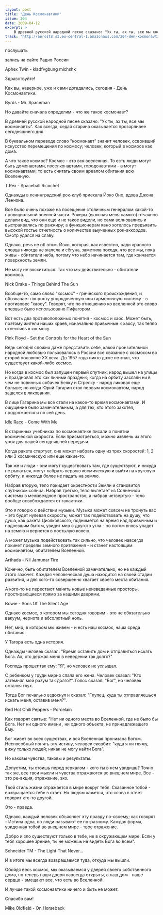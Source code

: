 ```yaml
---
layout: post
title: "День Космонавтики"
issue: 204
date: 2009-04-12
excerpt: >
    В древней русской народной песне сказано: "Ух ты, ах ты, все мы космонавты". Как всегда, седая старина оказывается прозорливее сегодняшнего дня.
track: "http://aerost8.s3.eu-central-1.amazonaws.com/204-den-kosmonavtiki.mp3"
---
```


послушать

запись на сайте Радио России

Aphex Twin - kladfvgbung michshk

Здравствуйте!

Как вы, наверное, уже и сами догадались, сегодня - День Космонавтики.

Byrds - Mr. Spaceman

Но давайте сначала определим - что же такое космонавт?

В древней русской народной песне сказано: "Ух ты, ах ты, все мы космонавты". Как всегда, седая старина оказывается прозорливее сегодняшнего дня.

В буквальном переводе слово "космонавт" значит человек, освоивший искусство перемещения по космосу; человек, который в космосе как дома.

А что такое космос? Космос - это вся вселенная. То есть люди могут быть домонавтами, поселконавтами, городонавтами - а могут космонавтами; то есть считать своим ареалом обитания всю Вселенную.

T.Rex - Spaceball Ricochet

Однажды в ленинградский рок-клуб приехала Йоко Оно, вдова Джона Леннона.

Все было очень похоже на посещение столичным генералом какой-то провициальной военной части. Рокеры (включая меня самого) отчаянно делали вид, что они еще и не такое видели, но сами волновались и выстраивались по ранжиру; а функционерам явно хотелось предъявить высокой гостье отчетность о количестве выученных рок-аккордов. Смотр удался на славу.

Однако, речь не об этом. Йоко, которая, как известно, ради красного словца никогда не жалела и сёгуна, заметила походя, что все мы, пока живы - обитатели неба, потому что небо начинается там, где кончается поверхность земли.

Не могу не восхититься. Так что мы действительно - обитатели космоса.

Nick Drake - Things Behind The Sun

Вообще-то, само слово "космос" - греческого происхождения, и обозначает попросту упорядоченную или гармоничную систему - в противовес "хаосу". Говорят, что по отношению ко вселенной это слово впервые было использовано Пифагором.

Вот есть два противоположных понятия - космос и хаос. Может быть, поэтому жители наших краев, изначально привычные к хаосу, так тепло отнеслись к космосу.

Pink Floyd - Set the Controls for the Heart of the Sun

Ведь сегодня сложно даже представить себе, какой пронзительной народной любовью пользовалось в России все связаное с космосом во второй половине XX века. До 1957 года никто даже не знал, что существует какой-либо космос.

Но когда в космос был запущен первый спутник, народ вышел на улицы и праздновал это как личный праздник; когда на орбиту заслали ни в чем не повинных собачек Белку и Стрелку - народ ликовал еще больше; но когда Юрий Гагарин стал первым космонавтом, народ зашелся в ликовании.

В лице Гагарина мы все стали на какое-то время космонавтами. И ощущение было замечательным, а для тех, кто этого захотел, продолжается и по сей день.

Idle Race - Come With Me

В старинных учебниках по космонавтике писали о понятии космической скорости. Если присмотреться, можно извлечь из этого урок для нашей сегодняшней передачи.

Когда ракета стартует, она может набрать одну из трех скоростей: 1, 2 или 3 космическую или еще какие-то.

Так же и люди - они могут существовать там, где существуют, и никуда не рыпаться, могут набрать первую космическую и выйти на круговую орбиту, и никогда более не падать на землю.

Набрав вторую, тело покидает окрестности Земли и становится спутником солнца. Набрав третью, тело вылетает из Солнечной системы в межзвездное пространство, а набрав четвертую - тело вообще освобождается от галактики.

Это я говорю о действии музыки. Музыка может совсем не тронуть вас - это будет нулевая скорость; может так подействовать на душу, что душа, как ракета Циолковского, поднимется на время над привычным и надоевшим бытом, увидит мир с другого угла - но потом вновь упадет на землю и вернется в постылую колею.

А может музыка подействовать так сильно, что человек навсегда покинет пределы земного притяжения - и станет настоящим космонавтом, обитателем Вселенной.

Arthada - Nil Jamunar Tire

Конечно, быть обитателем Вселенной замечательно, но не каждый этого захочет. Каждая человеческая душа находится на своей стадии развития, и для кого-то совершенно хватает своего места обитания.

А кого-то не перестают манить новые неизведанные просторы, простирающиеся прямо за нашими дверями.

Bowie - Sons Of The Silent Age

Однако космос, о котором мы сегодня говорим - это не обязательно вакуум, чернота и абсолютный ноль.

Нет, мир, в котором мы живем - и есть наш космос, наша среда обитания.

У Тагора есть одна история.

Однажды человек сказал: "Время оставить дом и отправиться искать Бога. Ах, кто держал меня в неведении так долго?"

Господь прошептал ему: "Я", но человек не услышал.

С ребенком у груди мирно спала его жена. Человек сказал: "Кто затемнял мой разум так долго?". Голос сказал: "Бог", но человек остался глух.

Тогда Бог печально вздохнул и сказал: "Глупец, куда ты отправляешься искать меня, оставив меня?".

Red Hot Chili Peppers - Porcelain

Как говорят святые: "Нет ни одного места во Вселенной, где не было бы Бога. Нет ни одного имени , ни одного объекта, не принадлежащего Ему.

Бог живет во всех существах, и вся Вселенная пронизана Богом. Неспособный понять эту истину, человек скорбит: "куда я ни гляжу, вижу только людей; никак не могу найти Бога".

Но каковы чувства, таковы и результаты.

Допустим, ты стоишь перед зеркалом - кого ты в нем увидишь? Точно так же, все твои мысли и чувства отражаются во внешнем мире. Все - это ре-акция, отражение, эхо.

Твой стиль жизни отражается в мире вокруг тебя. Сказанное тобой - возвращается тебе в ответ. Но людям кажется, что слова в ответ говорит кто-то другой.

Это - правда.

Однако, каждый человек объясняет эту правду по-своему; как говорят - Истина одна, но люди называют ее по-разному. Каждая форма, увиденная тобой во внешнем мире - твое отражение.

Добро и зло существуют только в тебе, не в окружающем мире. Если у тебя хорошее зрение, ты не можешь не видеть Бога во всем".

Schneider TM - The Light That Never...

И в итоге мы всегда возвращаемся туда, откуда мы вышли.

Обойдя весь космос, мы оказываемся у дверей своего собственного дома, но теперь наши двери навсегда открыты, а наш дом - наше сердце - вмещают все, что есть во Вселенной.

И лучше такой космонавтики ничего и быть не может.

Спасибо вам!

Mike Oldfield - On Horseback
